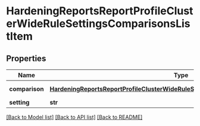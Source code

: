 # HardeningReportsReportProfileClusterWideRuleSettingsComparisonsListItem

## Properties
Name | Type | Description | Notes
------------ | ------------- | ------------- | -------------
**comparison** | [**HardeningReportsReportProfileClusterWideRuleSettingsComparisonsListItemComparison**](HardeningReportsReportProfileClusterWideRuleSettingsComparisonsListItemComparison.md) | Comparison values. | [optional] 
**setting** | **str** |  | [optional] 

[[Back to Model list]](../README.md#documentation-for-models) [[Back to API list]](../README.md#documentation-for-api-endpoints) [[Back to README]](../README.md)


